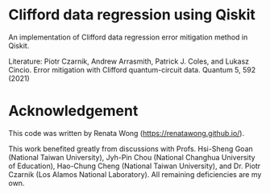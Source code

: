 # Clifford data regression using Qiskit
An implementation of Clifford data regression error mitigation method in Qiskit.

Literature: Piotr Czarnik, Andrew Arrasmith, Patrick J. Coles, and Lukasz Cincio. Error mitigation with Clifford quantum-circuit data. Quantum 5, 592 (2021)

# Acknowledgement

This code was written by Renata Wong (https://renatawong.github.io/).

This work benefited greatly from discussions with Profs. Hsi-Sheng Goan (National Taiwan University), Jyh-Pin Chou (National Changhua University of Education), Hao-Chung Cheng (National Taiwan University), and Dr. Piotr Czarnik (Los Alamos National Laboratory). All remaining deficiencies are my own.
